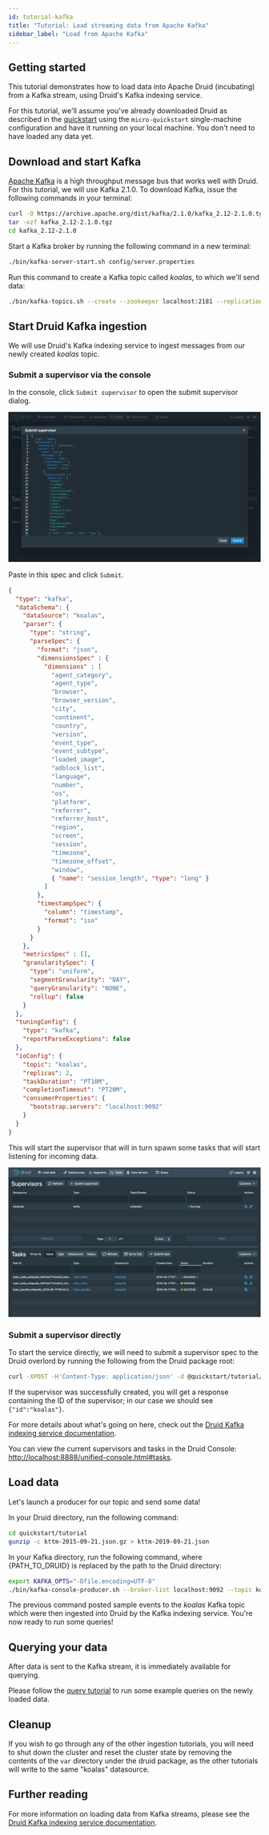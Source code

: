 ```yaml
---
id: tutorial-kafka
title: "Tutorial: Load streaming data from Apache Kafka"
sidebar_label: "Load from Apache Kafka"
---
```


<!--
  ~ Licensed to the Apache Software Foundation (ASF) under one
  ~ or more contributor license agreements.  See the NOTICE file
  ~ distributed with this work for additional information
  ~ regarding copyright ownership.  The ASF licenses this file
  ~ to you under the Apache License, Version 2.0 (the
  ~ "License"); you may not use this file except in compliance
  ~ with the License.  You may obtain a copy of the License at
  ~
  ~   http://www.apache.org/licenses/LICENSE-2.0
  ~
  ~ Unless required by applicable law or agreed to in writing,
  ~ software distributed under the License is distributed on an
  ~ "AS IS" BASIS, WITHOUT WARRANTIES OR CONDITIONS OF ANY
  ~ KIND, either express or implied.  See the License for the
  ~ specific language governing permissions and limitations
  ~ under the License.
  -->


## Getting started

This tutorial demonstrates how to load data into Apache Druid (incubating) from a Kafka stream, using Druid's Kafka indexing service.

For this tutorial, we'll assume you've already downloaded Druid as described in
the [quickstart](index.html) using the `micro-quickstart` single-machine configuration and have it
running on your local machine. You don't need to have loaded any data yet.

## Download and start Kafka

[Apache Kafka](http://kafka.apache.org/) is a high throughput message bus that works well with
Druid.  For this tutorial, we will use Kafka 2.1.0. To download Kafka, issue the following
commands in your terminal:

```bash
curl -O https://archive.apache.org/dist/kafka/2.1.0/kafka_2.12-2.1.0.tgz
tar -xzf kafka_2.12-2.1.0.tgz
cd kafka_2.12-2.1.0
```

Start a Kafka broker by running the following command in a new terminal:

```bash
./bin/kafka-server-start.sh config/server.properties
```

Run this command to create a Kafka topic called *koalas*, to which we'll send data:

```bash
./bin/kafka-topics.sh --create --zookeeper localhost:2181 --replication-factor 1 --partitions 1 --topic koalas
```

## Start Druid Kafka ingestion

We will use Druid's Kafka indexing service to ingest messages from our newly created *koalas* topic.

### Submit a supervisor via the console

In the console, click `Submit supervisor` to open the submit supervisor dialog.

![Submit supervisor](../assets/tutorial-kafka-01.png "Submit supervisor")

Paste in this spec and click `Submit`.

```json
{
  "type": "kafka",
  "dataSchema": {
    "dataSource": "koalas",
    "parser": {
      "type": "string",
      "parseSpec": {
        "format": "json",
        "dimensionsSpec" : {
          "dimensions" : [
            "agent_category",
            "agent_type",
            "browser",
            "browser_version",
            "city",
            "continent",
            "country",
            "version",
            "event_type",
            "event_subtype",
            "loaded_image",
            "adblock_list",
            "language",
            "number",
            "os",
            "platform",
            "referrer",
            "referrer_host",
            "region",
            "screen",
            "session",
            "timezone",
            "timezone_offset",
            "window",
            { "name": "session_length", "type": "long" }
          ]
        },
        "timestampSpec": {
          "column": "timestamp",
          "format": "iso"
        }
      }
    },
    "metricsSpec" : [],
    "granularitySpec": {
      "type": "uniform",
      "segmentGranularity": "DAY",
      "queryGranularity": "NONE",
      "rollup": false
    }
  },
  "tuningConfig": {
    "type": "kafka",
    "reportParseExceptions": false
  },
  "ioConfig": {
    "topic": "koalas",
    "replicas": 2,
    "taskDuration": "PT10M",
    "completionTimeout": "PT20M",
    "consumerProperties": {
      "bootstrap.servers": "localhost:9092"
    }
  }
}
```

This will start the supervisor that will in turn spawn some tasks that will start listening for incoming data.

![Running supervisor](../assets/tutorial-kafka-02.png "Running supervisor")

### Submit a supervisor directly

To start the service directly, we will need to submit a supervisor spec to the Druid overlord by running the following from the Druid package root:

```bash
curl -XPOST -H'Content-Type: application/json' -d @quickstart/tutorial/koalas-kafka-supervisor.json http://localhost:8081/druid/indexer/v1/supervisor
```


If the supervisor was successfully created, you will get a response containing the ID of the supervisor; in our case we should see `{"id":"koalas"}`.

For more details about what's going on here, check out the
[Druid Kafka indexing service documentation](../development/extensions-core/kafka-ingestion.md).

You can view the current supervisors and tasks in the Druid Console: [http://localhost:8888/unified-console.html#tasks](http://localhost:8888/unified-console.html#tasks).


## Load data

Let's launch a producer for our topic and send some data!

In your Druid directory, run the following command:

```bash
cd quickstart/tutorial
gunzip -c kttm-2015-09-21.json.gz > kttm-2019-09-21.json
```

In your Kafka directory, run the following command, where {PATH_TO_DRUID} is replaced by the path to the Druid directory:

```bash
export KAFKA_OPTS="-Dfile.encoding=UTF-8"
./bin/kafka-console-producer.sh --broker-list localhost:9092 --topic koalas < {PATH_TO_DRUID}/quickstart/tutorial/kttm-2019-08-21.json
```

The previous command posted sample events to the *koalas* Kafka topic which were then ingested into Druid by the Kafka indexing service. You're now ready to run some queries!

## Querying your data

After data is sent to the Kafka stream, it is immediately available for querying.

Please follow the [query tutorial](../tutorials/tutorial-query.md) to run some example queries on the newly loaded data.

## Cleanup

If you wish to go through any of the other ingestion tutorials, you will need to shut down the cluster and reset the cluster state by removing the contents of the `var` directory under the druid package, as the other tutorials will write to the same "koalas" datasource.

## Further reading

For more information on loading data from Kafka streams, please see the [Druid Kafka indexing service documentation](../development/extensions-core/kafka-ingestion.md).
